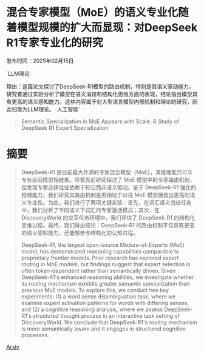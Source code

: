 # 混合专家模型（MoE）的语义专业化随着模型规模的扩大而显现：对DeepSeek R1专家专业化的研究

发布时间：2025年02月15日

`LLM理论

理由：这篇论文探讨了DeepSeek-R1模型的路由机制，特别是其语义驱动能力。研究者通过实验分析了模型在语义消歧和结构化思维方面的表现，结论指出模型具有更高的语义感知能力。这些内容属于对大型语言模型内部机制和理论的研究，因此归类为LLM理论。` `人工智能`

> Semantic Specialization in MoE Appears with Scale: A Study of DeepSeek R1 Expert Specialization

# 摘要

> DeepSeek-R1 是目前最大开源的专家混合模型（MoE），其推理能力可与专有前沿模型相媲美。尽管先前研究探讨了 MoE 模型中的专家路由机制，但发现专家选择往往依赖于标记而非语义驱动。鉴于 DeepSeek-R1 强化的推理能力，我们研究其路由机制是否相较于以往 MoE 模型展现出更高的语义专业性。为此，我们进行了两项关键实验：首先，在词汇语义消歧任务中，我们分析了不同语义下词汇的专家激活模式；其次，在 DiscoveryWorld 的交互任务环境中，我们评估了 DeepSeek-R1 的结构化思维过程。最终，我们得出结论：DeepSeek-R1 的路由机制不仅具有更高的语义感知能力，还能够参与结构化的认知过程。

> DeepSeek-R1, the largest open-source Mixture-of-Experts (MoE) model, has demonstrated reasoning capabilities comparable to proprietary frontier models. Prior research has explored expert routing in MoE models, but findings suggest that expert selection is often token-dependent rather than semantically driven. Given DeepSeek-R1's enhanced reasoning abilities, we investigate whether its routing mechanism exhibits greater semantic specialization than previous MoE models. To explore this, we conduct two key experiments: (1) a word sense disambiguation task, where we examine expert activation patterns for words with differing senses, and (2) a cognitive reasoning analysis, where we assess DeepSeek-R1's structured thought process in an interactive task setting of DiscoveryWorld. We conclude that DeepSeek-R1's routing mechanism is more semantically aware and it engages in structured cognitive processes.

[Arxiv](https://arxiv.org/abs/2502.10928)